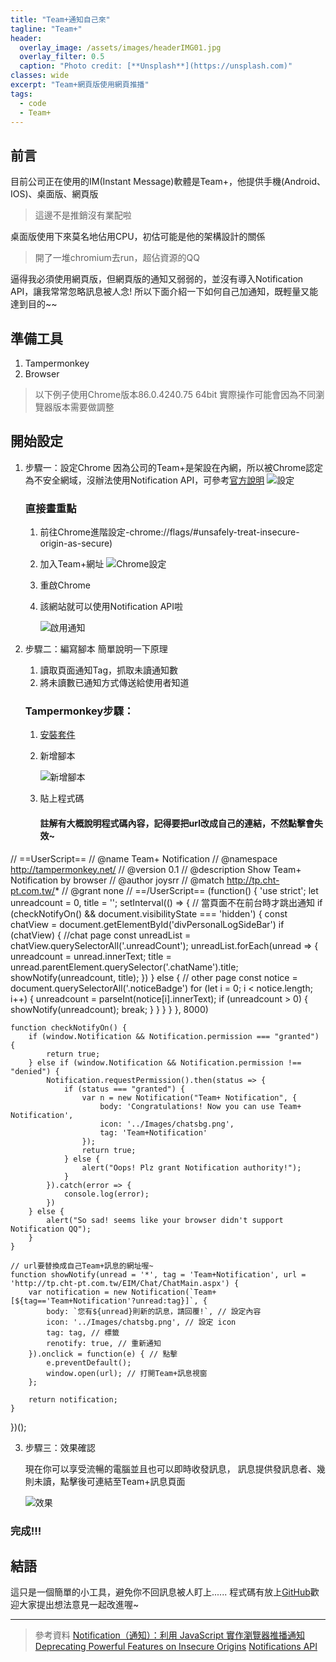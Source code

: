 ```yaml
---
title: "Team+通知自己來"
tagline: "Team+"
header:
  overlay_image: /assets/images/headerIMG01.jpg
  overlay_filter: 0.5
  caption: "Photo credit: [**Unsplash**](https://unsplash.com)"
classes: wide
excerpt: "Team+網頁版使用網頁推播"
tags:
  - code
  - Team+
---
```


## 前言
目前公司正在使用的IM(Instant Message)軟體是Team+，他提供手機(Android、IOS)、桌面版、網頁版
> 這邊不是推銷沒有業配啦

桌面版使用下來莫名地佔用CPU，初估可能是他的架構設計的關係
> 開了一堆chromium去run，超佔資源的QQ

逼得我必須使用網頁版，但網頁版的通知又弱弱的，並沒有導入Notification API，讓我常常忽略訊息被人念!
所以下面介紹一下如何自己加通知，既輕量又能達到目的~~


## 準備工具
1. Tampermonkey
2. Browser
> 以下例子使用Chrome版本86.0.4240.75 64bit
> 實際操作可能會因為不同瀏覽器版本需要做調整

## 開始設定
1. 步驟一：設定Chrome
因為公司的Team+是架設在內網，所以被Chrome認定為不安全網域，沒辦法使用Notification API，可參考[官方說明](https://sites.google.com/a/chromium.org/dev/Home/chromium-security/deprecating-powerful-features-on-insecure-origins)
![設定](https://i.imgur.com/GCAVSkG.png)
	### 直接畫重點
   1. 前往Chrome進階設定-chrome://flags/#unsafely-treat-insecure-origin-as-secure)
   2. 加入Team+網址
		![Chrome設定](https://i.imgur.com/kLUhFLg.png)
	3. 重啟Chrome
	4. 該網站就可以使用Notification API啦
	
		![啟用通知](https://i.imgur.com/zzjJ5PG.png)

2. 步驟二：編寫腳本
	簡單說明一下原理
	1. 讀取頁面通知Tag，抓取未讀通知數
	2. 將未讀數已通知方式傳送給使用者知道
	
	### Tampermonkey步驟：
	1. [安裝套件](https://chrome.google.com/webstore/detail/tampermonkey/dhdgffkkebhmkfjojejmpbldmpobfkfo?hl=zh-TW)
	
	2. 新增腳本
	
		![新增腳本](https://i.imgur.com/STbLQiI.png)
	
	3.  貼上程式碼
		#### 註解有大概說明程式碼內容，記得要把url改成自己的連結，不然點擊會失效~
// ==UserScript==
// @name         Team+ Notification
// @namespace    http://tampermonkey.net/
// @version      0.1
// @description  Show Team+ Notification by browser
// @author       joysrr
// @match        http://tp.cht-pt.com.tw/*
// @grant        none
// ==/UserScript==
(function() {
    'use strict';
    let unreadcount = 0,
        title = '';
    setInterval(() => {
        // 當頁面不在前台時才跳出通知
        if (checkNotifyOn() && document.visibilityState === 'hidden') {
            const chatView = document.getElementById('divPersonalLogSideBar')
            if (chatView) {
                //chat page
                const unreadList = chatView.querySelectorAll('.unreadCount');
                unreadList.forEach(unread => {
                    unreadcount = unread.innerText;
                    title = unread.parentElement.querySelector('.chatName').title;
                    showNotify(unreadcount, title);
                })
            } else {
                // other page
                const notice = document.querySelectorAll('.noticeBadge')
                for (let i = 0; i < notice.length; i++) {
                    unreadcount = parseInt(notice[i].innerText);
                    if (unreadcount > 0) {
                        showNotify(unreadcount);
                        break;
                    }
                }
            }
        }
    }, 8000)

    function checkNotifyOn() {
        if (window.Notification && Notification.permission === "granted") {
            return true;
        } else if (window.Notification && Notification.permission !== "denied") {
            Notification.requestPermission().then(status => {
                if (status === "granted") {
                    var n = new Notification("Team+ Notification", {
                        body: 'Congratulations! Now you can use Team+ Notification',
                        icon: '../Images/chatsbg.png',
                        tag: 'Team+Notification'
                    });
                    return true;
                } else {
                    alert("Oops! Plz grant Notification authority!");
                }
            }).catch(error => {
                console.log(error);
            })
        } else {
            alert("So sad! seems like your browser didn't support Notification QQ");
        }
    }

    // url要替換成自己Team+訊息的網址喔~
    function showNotify(unread = '*', tag = 'Team+Notification', url = 'http://tp.cht-pt.com.tw/EIM/Chat/ChatMain.aspx') {
        var notification = new Notification(`Team+[${tag=='Team+Notification'?unread:tag}]`, {
            body: `您有${unread}則新的訊息，請回覆!`, // 設定內容
            icon: '../Images/chatsbg.png', // 設定 icon
            tag: tag, // 標籤
            renotify: true, // 重新通知
        }).onclick = function(e) { // 點擊
            e.preventDefault();
            window.open(url); // 打開Team+訊息視窗
        };

        return notification;
    }
})();
			
3. 步驟三：效果確認

	現在你可以享受流暢的電腦並且也可以即時收發訊息，
	訊息提供發訊息者、幾則未讀，點擊後可連結至Team+訊息頁面

	![效果](https://i.imgur.com/Wo25uBh.png)

### 完成!!!

## 結語
這只是一個簡單的小工具，避免你不回訊息被人盯上......
程式碼有放上[GitHub](https://github.com/joysrr/Teamplus-NotificationWeb)歡迎大家提出想法意見一起改進喔~

-----
> 參考資料
> [Notification（通知）：利用 JavaScript 實作瀏覽器推播通知](https://cythilya.github.io/2017/07/09/notification/#comment-3670533584)
> [Deprecating Powerful Features on Insecure Origins](https://sites.google.com/a/chromium.org/dev/Home/chromium-security/deprecating-powerful-features-on-insecure-origins)
>[Notifications API](https://notifications.spec.whatwg.org/)
<!--stackedit_data:
eyJoaXN0b3J5IjpbLTIwMDMzNjEwNCwtMTYxMjM4NTA0MSwxNT
Q3OTY3NTExLC05MzA2NTIzMDQsNDg1NDg0Njc4LC0xMDgzMDYy
MzEwLC0xNjY0NDE1MTI5LC0xNjY4MTY1Nzc2LC0xNzE2MDc4OT
QwXX0=
-->